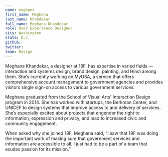 ```yaml
---
name: meghana
first_name: Meghana
last_name: Khandekar
full_name: Meghana Khandekar
role: User Experience Designer
city: Washington
state: D.C.
github:
twitter:
team: Design
---
```


Meghana Khandekar, a designer at 18F, has expertise in varied fields — interaction and systems design, brand design, painting, and Hindi among them. She’s currently working on MyUSA, a service that offers comprehensive account management to government agencies and provides visitors single sign-on access to various government services.  

Meghana graduated from the School of Visual Arts' Interaction Design program in 2014. She has worked with startups, the Berkman Center, and UNICEF to design systems that improve access to and delivery of services. She’s especially excited about projects that engender the right to information, expression and privacy, and lead to increased civic and community engagement. 

When asked why she joined 18F, Meghana said, “I saw that 18F was doing the important work of making sure that government services and information are accessible to all. I just had to be a part of a team that exudes passion for its mission.”
